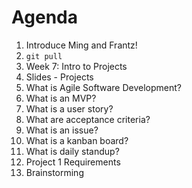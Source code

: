 # Agenda

1. Introduce Ming and Frantz!
1. `git pull`
1. Week 7: Intro to Projects
1. Slides - Projects
1. What is Agile Software Development?
1. What is an MVP?
1. What is a user story?
1. What are acceptance criteria?
1. What is an issue?
1. What is a kanban board?
1. What is daily standup?
1. Project 1 Requirements
1. Brainstorming
